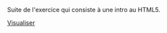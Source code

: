 Suite de l'exercice qui consiste à une intro au HTML5.

[Visualiser](https://maxco41.github.io/markdown-warmup-html-2.0/)

